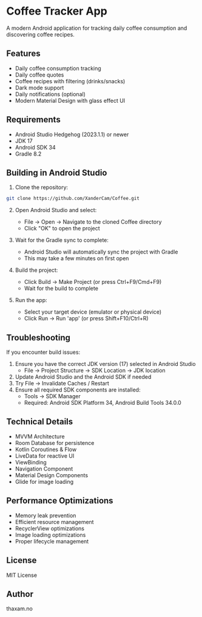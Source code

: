 # Coffee Tracker App

A modern Android application for tracking daily coffee consumption and discovering coffee recipes.

## Features

- Daily coffee consumption tracking
- Daily coffee quotes
- Coffee recipes with filtering (drinks/snacks)
- Dark mode support
- Daily notifications (optional)
- Modern Material Design with glass effect UI

## Requirements

- Android Studio Hedgehog (2023.1.1) or newer
- JDK 17
- Android SDK 34
- Gradle 8.2

## Building in Android Studio

1. Clone the repository:
```bash
git clone https://github.com/XanderCam/Coffee.git
```

2. Open Android Studio and select:
   - File -> Open -> Navigate to the cloned Coffee directory
   - Click "OK" to open the project

3. Wait for the Gradle sync to complete:
   - Android Studio will automatically sync the project with Gradle
   - This may take a few minutes on first open

4. Build the project:
   - Click Build -> Make Project (or press Ctrl+F9/Cmd+F9)
   - Wait for the build to complete

5. Run the app:
   - Select your target device (emulator or physical device)
   - Click Run -> Run 'app' (or press Shift+F10/Ctrl+R)

## Troubleshooting

If you encounter build issues:
1. Ensure you have the correct JDK version (17) selected in Android Studio
   - File -> Project Structure -> SDK Location -> JDK location
2. Update Android Studio and the Android SDK if needed
3. Try File -> Invalidate Caches / Restart
4. Ensure all required SDK components are installed:
   - Tools -> SDK Manager
   - Required: Android SDK Platform 34, Android Build Tools 34.0.0

## Technical Details

- MVVM Architecture
- Room Database for persistence
- Kotlin Coroutines & Flow
- LiveData for reactive UI
- ViewBinding
- Navigation Component
- Material Design Components
- Glide for image loading

## Performance Optimizations

- Memory leak prevention
- Efficient resource management
- RecyclerView optimizations
- Image loading optimizations
- Proper lifecycle management

## License

MIT License

## Author

thaxam.no
